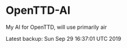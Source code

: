 # OpenTTD-AI
My AI for OpenTTD, will use primarily air

Latest backup: Sun Sep 29 16:37:01 UTC 2019
